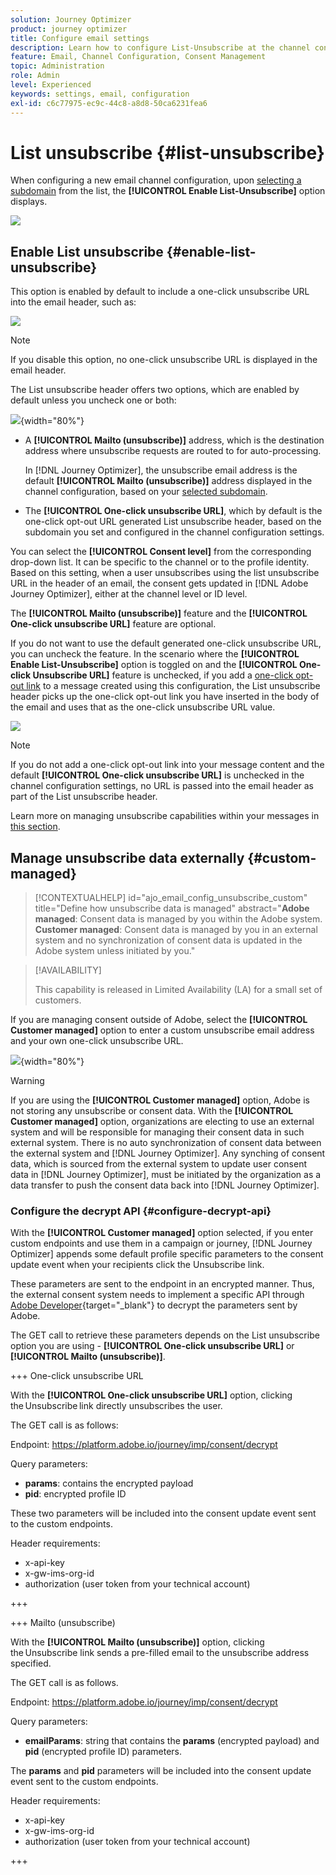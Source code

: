 ```yaml
---
solution: Journey Optimizer
product: journey optimizer
title: Configure email settings
description: Learn how to configure List-Unsubscribe at the channel configuration level
feature: Email, Channel Configuration, Consent Management
topic: Administration
role: Admin
level: Experienced
keywords: settings, email, configuration
exl-id: c6c77975-ec9c-44c8-a8d8-50ca6231fea6
---
```

# List unsubscribe {#list-unsubscribe}

<!--Do not modify - Legal Review Done -->

When configuring a new email channel configuration, upon [selecting a subdomain](email-settings.md#subdomains-and-ip-pools) from the list, the **[!UICONTROL Enable List-Unsubscribe]** option displays.

![](assets/preset-list-unsubscribe.png)

## Enable List unsubscribe {#enable-list-unsubscribe}

This option is enabled by default to include a one-click unsubscribe URL into the email header, such as:

![](assets/preset-list-unsubscribe-header.png)

>[!NOTE]
>
>If you disable this option, no one-click unsubscribe URL is displayed in the email header.

The List unsubscribe header offers two options, which are enabled by default unless you uncheck one or both:

![](assets/surface-list-unsubscribe.png){width="80%"}

* A **[!UICONTROL Mailto (unsubscribe)]** address, which is the destination address where unsubscribe requests are routed to for auto-processing.

    In [!DNL Journey Optimizer], the unsubscribe email address is the default **[!UICONTROL Mailto (unsubscribe)]** address displayed in the channel configuration, based on your [selected subdomain](#subdomains-and-ip-pools). <!--With this method, clicking the Unsubscribe link sends a pre-filled email to the unsubscribe address specified in the email header.-->

* The **[!UICONTROL One-click unsubscribe URL]**, which by default is the one-click opt-out URL generated List unsubscribe header, based on the subdomain you set and configured in the channel configuration settings. <!--With this method, clicking the Unsubscribe link directly unsubscribes the user, requiring only a single action to unsubscribe.-->

You can select the **[!UICONTROL Consent level]** from the corresponding drop-down list. It can be specific to the channel or to the profile identity. Based on this setting, when a user unsubscribes using the list unsubscribe URL in the header of an email, the consent gets updated in [!DNL Adobe Journey Optimizer], either at the channel level or ID level.

The **[!UICONTROL Mailto (unsubscribe)]** feature and the **[!UICONTROL One-click unsubscribe URL]** feature are optional.

If you do not want to use the default generated one-click unsubscribe URL, you can uncheck the feature. In the scenario where the **[!UICONTROL Enable List-Unsubscribe]** option is toggled on and the **[!UICONTROL One-click Unsubscribe URL]** feature is unchecked, if you add a [one-click opt-out link](../email/email-opt-out.md#one-click-opt-out) to a message created using this configuration, the List unsubscribe header picks up the one-click opt-out link you have inserted in the body of the email and uses that as the one-click unsubscribe URL value.
 
![](assets/preset-list-unsubscribe-opt-out-url.png)

>[!NOTE]
>
>If you do not add a one-click opt-out link into your message content and the default **[!UICONTROL One-click unsubscribe URL]** is unchecked in the channel configuration settings, no URL is passed into the email header as part of the List unsubscribe header.

Learn more on managing unsubscribe capabilities within your messages in [this section](../email/email-opt-out.md#unsubscribe-header).

## Manage unsubscribe data externally {#custom-managed}

>[!CONTEXTUALHELP]
>id="ajo_email_config_unsubscribe_custom"
>title="Define how unsubscribe data is managed"
>abstract="**Adobe managed**: Consent data is managed by you within the Adobe system.<br>**Customer managed**: Consent data is managed by you in an external system and no synchronization of consent data is updated in the Adobe system unless initiated by you."

>[!AVAILABILITY]
>
>This capability is released in Limited Availability (LA) for a small set of customers.

If you are managing consent outside of Adobe, select the **[!UICONTROL Customer managed]** option to enter a custom unsubscribe email address and your own one-click unsubscribe URL.

![](assets/surface-list-unsubscribe-custom.png){width="80%"}

>[!WARNING]
>
>If you are using the **[!UICONTROL Customer managed]** option, Adobe is not storing any unsubscribe or consent data. With the **[!UICONTROL Customer managed]** option, organizations are electing to use an external system and will be responsible for managing their consent data in such external system. There is no auto synchronization of consent data between the external system and  [!DNL Journey Optimizer]. Any synching of consent data, which is sourced from the external system to update user consent data in [!DNL Journey Optimizer], must be initiated by the organization as a data transfer to push the consent data back into [!DNL Journey Optimizer].

### Configure the decrypt API {#configure-decrypt-api}

With the **[!UICONTROL Customer managed]** option selected, if you enter custom endpoints and use them in a campaign or journey, [!DNL Journey Optimizer] appends some default profile specific parameters to the consent update event <!--sent to the custom endpoint -->when your recipients click the Unsubscribe link.

These parameters are sent to the endpoint in an encrypted manner. Thus, the external consent system needs to implement a specific API through [Adobe Developer](https://developer.adobe.com){target="_blank"} to decrypt the parameters sent by Adobe.

The GET call to retrieve these parameters depends on the List unsubscribe option you are using - **[!UICONTROL One-click unsubscribe URL]** or **[!UICONTROL Mailto (unsubscribe)]**.

<!--To configure the API to send back the information to [!DNL Adobe Journey Optimizer] when a recipient has unsubscribed using the List unsubscribe option with custom endpoints, follow the steps below.-->

+++ One-click unsubscribe URL

With the **[!UICONTROL One-click unsubscribe URL]** option, clicking the Unsubscribe link directly unsubscribes the user.

The GET call is as follows:

Endpoint: https://platform.adobe.io/journey/imp/consent/decrypt

Query parameters:

* **params**: contains the encrypted payload
* **pid**: encrypted profile ID

These two parameters will be included into the consent update event sent to the custom endpoints.

Header requirements:

* x-api-key
* x-gw-ims-org-id
* authorization (user token from your technical account)

+++

+++ Mailto (unsubscribe)

With the **[!UICONTROL Mailto (unsubscribe)]** option, clicking the Unsubscribe link sends a pre-filled email to the unsubscribe address specified.

The GET call is as follows.

Endpoint: https://platform.adobe.io/journey/imp/consent/decrypt

Query parameters:

* **emailParams**: string that contains the **params** (encrypted payload) and **pid** (encrypted profile ID) parameters.

The **params** and **pid** parameters will be included into the consent update event sent to the custom endpoints.

Header requirements:

* x-api-key
* x-gw-ims-org-id
* authorization (user token from your technical account)

+++
